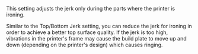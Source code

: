 This setting adjusts the jerk only during the parts where the printer is ironing.

Similar to the Top/Bottom Jerk setting, you can reduce the jerk for ironing in order to achieve a better top surface quality. If the jerk is too high, vibrations in the printer's frame may cause the build plate to move up and down (depending on the printer's design) which causes ringing.